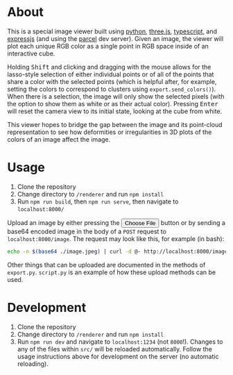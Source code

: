 # About

This is a special image viewer built using [python](https://www.python.org/), [three.js](https://threejs.org/), [typescript](https://www.typescriptlang.org/), and [expressjs](https://expressjs.com/) (and using the [parcel](https://parceljs.org/) dev server). Given an image, the viewer will plot each unique RGB color as a single point in RGB space inside of an interactive cube.

Holding <kbd>Shift</kbd> and clicking and dragging with the mouse allows for the lasso-style selection of either individual points or of all of the points that share a color with the selected points (which is helpful after, for example, setting the colors to correspond to clusters using `export.send_colors()`). When there is a selection, the image will only show the selected pixels (with the option to show them as white or as their actual color). Pressing <kbd>Enter</kbd> will reset the camera view to its initial state, looking at the cube from white.

This viewer hopes to bridge the gap between the image and its point-cloud representation to see how deformities or irregularities in 3D plots of the colors of an image affect the image.

# Usage

1. Clone the repository
1. Change directory to `/renderer` and run `npm install`
1. Run `npm run build`, then `npm run serve`, then navigate to `localhost:8000/`

Upload an image by either pressing the <button style="pointer-events:none">Choose File</button> button or by sending a base64 encoded image in the body of a `POST` request to `localhost:8000/image`. The request may look like this, for example (in bash):

```sh
echo -n $(base64 ./image.jpeg) | curl -d @- http://localhost:8000/image
```

Other things that can be uploaded are documented in the methods of `export.py`. `script.py` is an example of how these upload methods can be used.

# Development

1. Clone the repository
1. Change directory to `/renderer` and run `npm install`
1. Run `npm run dev` and navigate to `localhost:1234` (not `8000`!). Changes to any of the files within `src/` will be reloaded automatically. Follow the usage instructions above for development on the server (no automatic reloading).
